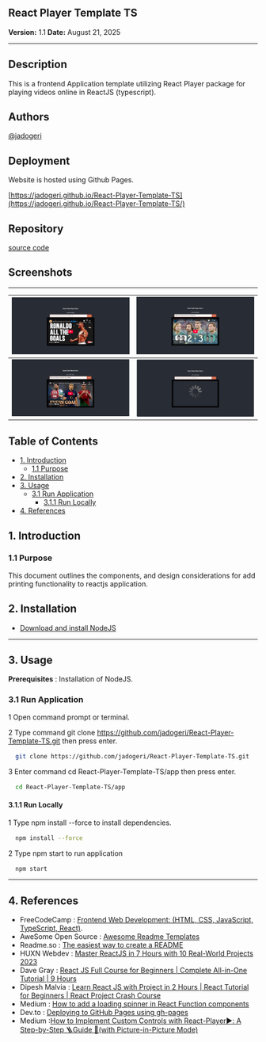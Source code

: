 ## **React Player Template TS**

**Version:** 1.1
**Date:** August 21, 2025

---

## Description

This is a frontend Application template utilizing React Player package for playing videos online in ReactJS (typescript).

## Authors

[@jadogeri](https://www.github.com/jadogeri)

## Deployment

Website is hosted using Github Pages.

 [https://jadogeri.github.io/React-Player-Template-TS](https://jadogeri.github.io/React-Player-Template-TS/)

## Repository

[source code ](https://github.com/jadogeri/React-Player-Template-TS.git)

## Screenshots
-------------------------------------------------------------------------------------------------
| ![Screenshot 1](assets/images/screenshot1.png) | ![Screenshot 1](assets/images/screenshot2.png) |
| -------------------------------------------- | -------------------------------------------- |
| ![Screenshot 1](assets/images/screenshot3.png) | ![Screenshot 1](assets/images/screenshot4.png) |

## Table of Contents

<ul>
  <li><a href="#1-introduction">1. Introduction</a>
    <ul>
      <li><a href="#11-purpose">1.1 Purpose</a> </li>
    </ul>
  </li>
  <li><a href="#5-installation">2. Installation</a> </li>
  <li><a href="#6-usage">3. Usage</a>
    <ul>
        <li><a href="#61-run-application">3.1 Run Application</a> 
          <ul>
            <li><a href="#611-run-locally">3.1.1 Run Locally</a> </li>
          </ul>
        </li>
    </ul>
  </li>
  <li><a href="#10-references">4. References</a></li>
</ul>


## **1. Introduction** ##

### **1.1 Purpose** ###

This document outlines the components, and design considerations for add printing functionality to reactjs application.

## **2. Installation** ##

* [Download and install NodeJS](https://nodejs.org/en/download)

---

## **3. Usage** ##

**Prerequisites** : Installation of NodeJS.

### **3.1 Run Application** ###

1 Open command prompt or terminal.

2 Type command git clone https://github.com/jadogeri/React-Player-Template-TS.git then press enter.

```bash
  git clone https://github.com/jadogeri/React-Player-Template-TS.git
```

3 Enter command cd React-Player-Template-TS/app then press enter.

```bash
  cd React-Player-Template-TS/app
```

#### **3.1.1 Run Locally** ####

1 Type npm install --force to install dependencies.

```bash
  npm install --force
```

2 Type npm start to run application

```bash
  npm start
```
---

## **4. References** ##

* FreeCodeCamp : [Frontend Web Development: (HTML, CSS, JavaScript, TypeScript, React)](https://www.youtube.com/watch?v=MsnQ5uepIa).
* AweSome Open Source : [Awesome Readme Templates](https://awesomeopensource.com/project/elangosundar/awesome-README-templates)
* Readme.so : [The easiest way to create a README](https://readme.so/)
* HUXN Webdev : [Master ReactJS in 7 Hours with 10 Real-World Projects 2023](https://www.youtube.com/watch?v=XrwsMN2IWnE/)
* Dave Gray : [React JS Full Course for Beginners | Complete All-in-One Tutorial | 9 Hours](https://www.youtube.com/watch?v=RVFAyFWO4go/)
* Dipesh Malvia : [Learn React JS with Project in 2 Hours | React Tutorial for Beginners | React Project Crash Course](https://www.youtube.com/watch?v=0riHps91AzE/)
* Medium : [How to add a loading spinner in React Function components](https://medium.com/@cabhishek712/implementing-a-loader-loading-spinner-in-react-function-components-950eef0f4253)
* Dev.to : [Deploying to GitHub Pages using gh-pages](https://dev.to/scc33/deploying-to-github-pages-using-gh-pages-2d95)
* Medium :[How to Implement Custom Controls with React-Player▶️: A Step-by-Step 🪜Guide 📖(with Picture-in-Picture Mode)](https://oluwadaprof.medium.com/how-to-implement-custom-controls-with-react-player-%EF%B8%8F-a-step-by-step-guide-with-8068e2717590)